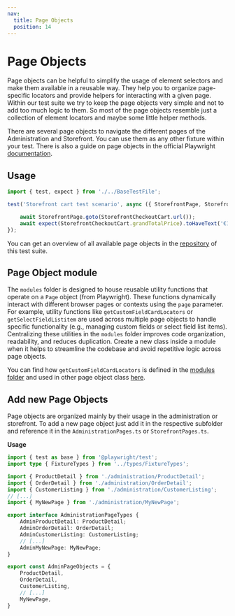 ```yaml
---
nav:
  title: Page Objects
  position: 14
---
```


# Page Objects

Page objects can be helpful to simplify the usage of element selectors and make them available in a reusable way. They help you to organize page-specific locators and provide helpers for interacting with a given page. Within our test suite we try to keep the page objects very simple and not to add too much logic to them. So most of the page objects resemble just a collection of element locators and maybe some little helper methods.

There are several page objects to navigate the different pages of the Administration and Storefront. You can use them as any other fixture within your test. There is also a guide on page objects in the official Playwright [documentation](https://playwright.dev/docs/pom).

## Usage

```TypeScript
import { test, expect } from './../BaseTestFile';

test('Storefront cart test scenario', async ({ StorefrontPage, StorefrontCheckoutCart }) => {

    await StorefrontPage.goto(StorefrontCheckoutCart.url());
    await expect(StorefrontCheckoutCart.grandTotalPrice).toHaveText('€100.00*');
});
```

You can get an overview of all available page objects in the [repository](https://github.com/shopware/acceptance-test-suite/tree/trunk/src/page-objects) of this test suite.

## Page Object module

The `modules` folder is designed to house reusable utility functions that operate on a `Page` object (from Playwright). These functions dynamically interact with different browser pages or contexts using the `page` parameter.
For example, utility functions like `getCustomFieldCardLocators` or `getSelectFieldListitem` are used across multiple page objects to handle specific functionality (e.g., managing custom fields or select field list items). Centralizing these utilities in the `modules` folder improves code organization, readability, and reduces duplication.
Create a new class inside a module when it helps to streamline the codebase and avoid repetitive logic across page objects.

You can find how `getCustomFieldCardLocators` is defined in the [modules folder](https://github.com/shopware/acceptance-test-suite/blob/trunk/src/page-objects/administration/modules/CustomFieldCard.ts) and used in other page object class [here](https://github.com/shopware/acceptance-test-suite/blob/trunk/src/page-objects/administration/ProductDetail.ts).

## Add new Page Objects

Page objects are organized mainly by their usage in the administration or storefront. To add a new page object just add it in the respective subfolder and reference it in the `AdministrationPages.ts` or `StorefrontPages.ts`.

**Usage**

```TypeScript
import { test as base } from '@playwright/test';
import type { FixtureTypes } from '../types/FixtureTypes';

import { ProductDetail } from './administration/ProductDetail';
import { OrderDetail } from './administration/OrderDetail';
import { CustomerListing } from './administration/CustomerListing';
// [...]
import { MyNewPage } from './administration/MyNewPage';

export interface AdministrationPageTypes {
    AdminProductDetail: ProductDetail;
    AdminOrderDetail: OrderDetail;
    AdminCustomerListing: CustomerListing;
    // [...]
    AdminMyNewPage: MyNewPage;
}

export const AdminPageObjects = {
    ProductDetail,
    OrderDetail,
    CustomerListing,
    // [...]
    MyNewPage,
}
```
